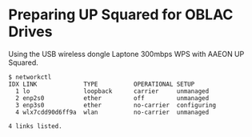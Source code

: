 # Preparing UP Squared for OBLAC Drives

Using the USB wireless dongle Laptone 300mbps WPS with AAEON UP Squared.

    $ networkctl
    IDX LINK             TYPE          OPERATIONAL SETUP
      1 lo               loopback      carrier     unmanaged
      2 enp2s0           ether         off         unmanaged
      3 enp3s0           ether         no-carrier  configuring
      4 wlx7cdd90d6ff9a  wlan          no-carrier  unmanaged
    
    4 links listed.
